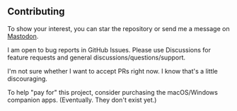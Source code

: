 ## Contributing

To show your interest,
you can star the repository
or send me a message on [Mastodon].

[Mastodon]: https://mas.to/@tylermumford

I am open to bug reports in GitHub Issues.
Please use Discussions for feature requests
and general discussions/questions/support.

I'm not sure whether I want to accept PRs right now.
I know that's a little discouraging.

To help "pay for" this project,
consider purchasing the macOS/Windows companion apps.
(Eventually. They don't exist yet.)
